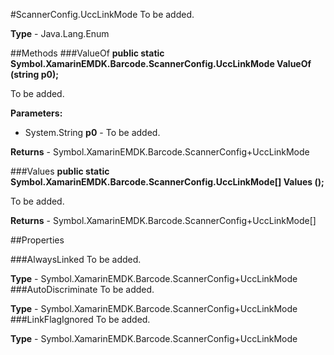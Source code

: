 #ScannerConfig.UccLinkMode
To be added.

**Type** - Java.Lang.Enum

##Methods
###ValueOf
**public static Symbol.XamarinEMDK.Barcode.ScannerConfig.UccLinkMode ValueOf (string p0);**

To be added.

**Parameters:** 

* System.String **p0** - To be added.

**Returns** - Symbol.XamarinEMDK.Barcode.ScannerConfig+UccLinkMode

###Values
**public static Symbol.XamarinEMDK.Barcode.ScannerConfig.UccLinkMode[] Values ();**

To be added.


**Returns** - Symbol.XamarinEMDK.Barcode.ScannerConfig+UccLinkMode[]

##Properties

###AlwaysLinked
To be added.

**Type** - Symbol.XamarinEMDK.Barcode.ScannerConfig+UccLinkMode
###AutoDiscriminate
To be added.

**Type** - Symbol.XamarinEMDK.Barcode.ScannerConfig+UccLinkMode
###LinkFlagIgnored
To be added.

**Type** - Symbol.XamarinEMDK.Barcode.ScannerConfig+UccLinkMode


